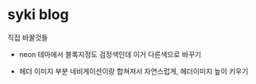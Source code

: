 # syki blog

직접 바꿀것들

- neon 테마에서 블록지정도 검정색인데 이거 다른색으로 바꾸기

- 헤더 이미지 부분 네비게이션이랑 합쳐져서 자연스럽게, 헤더이미지 높이 키우기